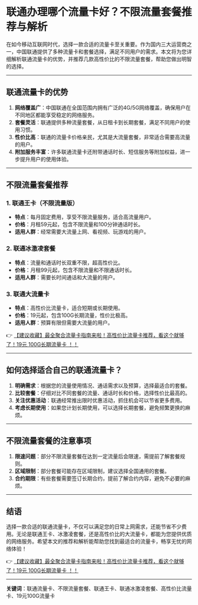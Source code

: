 # 联通办理哪个流量卡好？不限流量套餐推荐与解析

在如今移动互联网时代，选择一款合适的流量卡至关重要。作为国内三大运营商之一，中国联通提供了多种流量卡和套餐选择，满足不同用户的需求。本文将为您详细解析联通流量卡的优势，并推荐几款高性价比的不限流量套餐，帮助您做出明智的选择。

---

## 联通流量卡的优势

1. **网络覆盖广**：中国联通在全国范围内拥有广泛的4G/5G网络覆盖，确保用户在不同地区都能享受稳定的网络服务。
2. **套餐灵活**：联通提供多种流量套餐，从日租卡到长期套餐，满足不同用户的使用习惯。
3. **性价比高**：联通的流量卡价格亲民，尤其是大流量套餐，非常适合需要高流量的用户。
4. **附加服务丰富**：许多联通流量卡还附带通话时长、短信服务等附加权益，进一步提升用户的使用体验。

---

## 不限流量套餐推荐

### 1. 联通王卡（不限流量版）
- **特点**：每月固定费用，享受不限流量服务，适合高流量用户。
- **价格**：月租59元起，包含不限流量和100分钟通话时长。
- **适用人群**：经常需要大流量上网、看视频、玩游戏的用户。

### 2. 联通冰激凌套餐
- **特点**：流量和通话时长双重不限，超高性价比。
- **价格**：月租99元起，包含不限流量和不限通话时长。
- **适用人群**：需要长时间通话和大流量的用户。

### 3. 联通大流量卡
- **特点**：高性价比流量卡，适合短期或长期使用。
- **价格**：19元起，包含100G长期流量，性价比极高。
- **适用人群**：预算有限但需要大流量的用户。

👉 [【建议收藏】最全聚合流量卡指南来啦！高性价比流量卡推荐，看这个就够了！19元 100G长期流量卡 ！！](https://bit.ly/Liuliangka)

---

## 如何选择适合自己的联通流量卡？

1. **明确需求**：根据您的流量使用情况、通话需求以及预算，选择最适合的套餐。
2. **比较套餐**：仔细对比不同套餐的流量、通话时长和价格，选择性价比最高的。
3. **关注优惠活动**：联通经常推出限时优惠活动，抓住机会可以节省更多费用。
4. **考虑长期使用**：如果您计划长期使用，可以选择长期套餐，避免频繁更换的麻烦。

---

## 不限流量套餐的注意事项

1. **限速问题**：部分不限流量套餐在达到一定流量后会限速，需提前了解套餐规则。
2. **区域限制**：部分套餐可能存在区域限制，建议选择全国通用的套餐。
3. **合约期限**：有些套餐需要签订长期合约，提前了解合约内容，避免不必要的麻烦。

---

## 结语

选择一款合适的联通流量卡，不仅可以满足您的日常上网需求，还能节省不少费用。无论是联通王卡、冰激凌套餐，还是高性价比的大流量卡，都能为您提供优质的网络服务。希望本文的推荐和解析能帮助您找到最适合的流量卡，畅享无忧的网络体验！

👉 [【建议收藏】最全聚合流量卡指南来啦！高性价比流量卡推荐，看这个就够了！19元 100G长期流量卡 ！！](https://bit.ly/Liuliangka)

---

**关键词**：联通流量卡、不限流量套餐、联通王卡、联通冰激凌套餐、高性价比流量卡、19元100G流量卡